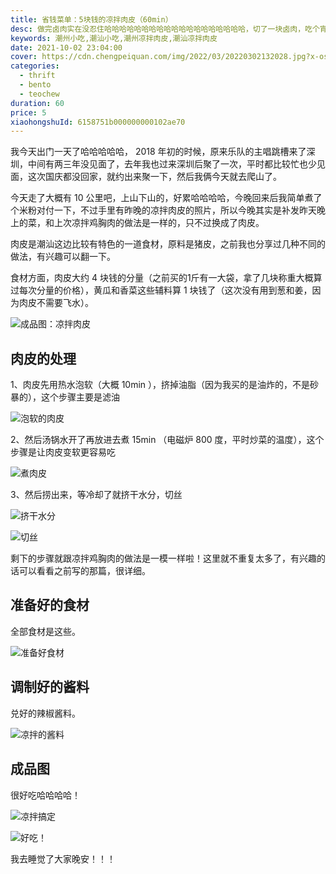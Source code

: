 ```yaml
---
title: 省钱菜单：5块钱的凉拌肉皮（60min）
desc: 做完卤肉实在没忍住哈哈哈哈哈哈哈哈哈哈哈哈哈哈哈哈哈哈哈，切了一块卤肉，吃个宵夜！！！这个点最好的搭配就是潮汕粿汁了！！！
keywords: 潮州小吃,潮汕小吃,潮州凉拌肉皮,潮汕凉拌肉皮
date: 2021-10-02 23:04:00
cover: https://cdn.chengpeiquan.com/img/2022/03/20220302132028.jpg?x-oss-process=image/interlace,1
categories:
  - thrift
  - bento
  - teochew
duration: 60
price: 5
xiaohongshuId: 6158751b000000000102ae70
---
```


我今天出门一天了哈哈哈哈哈， 2018 年初的时候，原来乐队的主唱跳槽来了深圳，中间有两三年没见面了，去年我也过来深圳后聚了一次，平时都比较忙也少见面，这次国庆都没回家，就约出来聚一下，然后我俩今天就去爬山了。

今天走了大概有 10 公里吧，上山下山的，好累哈哈哈哈，今晚回来后我简单煮了个米粉对付一下，不过手里有昨晚的凉拌肉皮的照片，所以今晚其实是补发昨天晚上的菜，和上次凉拌鸡胸肉的做法是一样的，只不过换成了肉皮。

肉皮是潮汕这边比较有特色的一道食材，原料是猪皮，之前我也分享过几种不同的做法，有兴趣可以翻一下。

食材方面，肉皮大约 4 块钱的分量（之前买的1斤有一大袋，拿了几块称重大概算过每次分量的价格），黄瓜和香菜这些辅料算 1 块钱了（这次没有用到葱和姜，因为肉皮不需要飞水）。

![成品图：凉拌肉皮](https://cdn.chengpeiquan.com/img/2022/03/20220302132150.jpg?x-oss-process=image/interlace,1)

## 肉皮的处理

1、肉皮先用热水泡软（大概 10min ），挤掉油脂（因为我买的是油炸的，不是砂暴的），这个步骤主要是滤油

![泡软的肉皮](https://cdn.chengpeiquan.com/img/2022/02/20220307001923.jpg?x-oss-process=image/interlace,1)

2、然后汤锅水开了再放进去煮 15min （电磁炉 800 度，平时炒菜的温度），这个步骤是让肉皮变软更容易吃

![煮肉皮](https://cdn.chengpeiquan.com/img/2022/03/20220302132144.jpg?x-oss-process=image/interlace,1)

3、然后捞出来，等冷却了就挤干水分，切丝

![挤干水分](https://cdn.chengpeiquan.com/img/2022/03/20220302132146.jpg?x-oss-process=image/interlace,1)

![切丝](https://cdn.chengpeiquan.com/img/2022/03/20220302132145.jpg?x-oss-process=image/interlace,1)

剩下的步骤就跟凉拌鸡胸肉的做法是一模一样啦！这里就不重复太多了，有兴趣的话可以看看之前写的那篇，很详细。

## 准备好的食材

全部食材是这些。

![准备好食材](https://cdn.chengpeiquan.com/img/2022/03/20220302132147.jpg?x-oss-process=image/interlace,1)

## 调制好的酱料

兑好的辣椒酱料。

![凉拌的酱料](https://cdn.chengpeiquan.com/img/2022/03/20220302132148.jpg?x-oss-process=image/interlace,1)

## 成品图

很好吃哈哈哈哈！

![凉拌搞定](https://cdn.chengpeiquan.com/img/2022/03/20220302132149.jpg?x-oss-process=image/interlace,1)

![好吃！](https://cdn.chengpeiquan.com/img/2022/03/20220302132151.jpg?x-oss-process=image/interlace,1)

我去睡觉了大家晚安！！！
